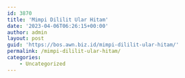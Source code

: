 ```yaml
---
id: 3870
title: 'Mimpi Dililit Ular Hitam'
date: '2023-04-06T06:26:15+00:00'
author: admin
layout: post
guid: 'https://bos.awn.biz.id/mimpi-dililit-ular-hitam/'
permalink: /mimpi-dililit-ular-hitam/
categories:
    - Uncategorized
---
```


